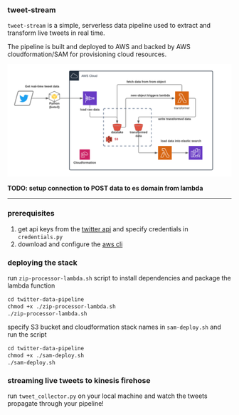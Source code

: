 ### tweet-stream

`tweet-stream` is a simple, serverless data pipeline used to extract and transform live tweets in real time.  

The pipeline is built and deployed to AWS and backed by AWS cloudformation/SAM for provisioning cloud resources. 

![data-pipeline](https://github.com/chojust4/files/blob/main/aws-data-pipeline.png)

**TODO: setup connection to POST data to es domain from lambda**

---

### prerequisites

1. get api keys from the [twitter api](https://developer.twitter.com/en/docs) and specify credentials in `credentials.py`
2. download and configure the [aws cli](https://docs.aws.amazon.com/cli/latest/userguide/cli-chap-configure.html)

### deploying the stack

run `zip-processor-lambda.sh` script to install dependencies and package the lambda function

```shell
cd twitter-data-pipeline
chmod +x ./zip-processor-lambda.sh
./zip-processor-lambda.sh
```

specify S3 bucket and cloudformation stack names in `sam-deploy.sh` and run the script

```shell
cd twitter-data-pipeline
chmod +x ./sam-deploy.sh
./sam-deploy.sh
```

### streaming live tweets to kinesis firehose

run `tweet_collector.py` on your local machine and watch the tweets propagate through your pipeline!
